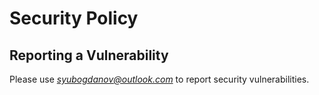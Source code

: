 # Security Policy

## Reporting a Vulnerability

Please use *<syubogdanov@outlook.com>* to report security vulnerabilities.
